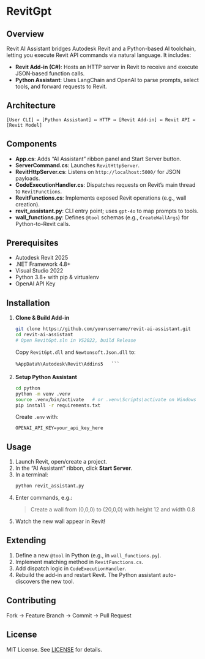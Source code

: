 # RevitGpt
## Overview

Revit AI Assistant bridges Autodesk Revit and a Python-based AI toolchain, letting you execute Revit API commands via natural language. It includes:

- **Revit Add-in (C#)**: Hosts an HTTP server in Revit to receive and execute JSON‐based function calls.
- **Python Assistant**: Uses LangChain and OpenAI to parse prompts, select tools, and forward requests to Revit.

## Architecture

```
[User CLI] ↔ [Python Assistant] ↔ HTTP ↔ [Revit Add-in] ↔ Revit API ↔ [Revit Model]
```

## Components

- **App.cs**: Adds “AI Assistant” ribbon panel and Start Server button.  
- **ServerCommand.cs**: Launches `RevitHttpServer`.  
- **RevitHttpServer.cs**: Listens on `http://localhost:5000/` for JSON payloads.  
- **CodeExecutionHandler.cs**: Dispatches requests on Revit’s main thread to `RevitFunctions`.  
- **RevitFunctions.cs**: Implements exposed Revit operations (e.g., wall creation).  
- **revit_assistant.py**: CLI entry point; uses `gpt-4o` to map prompts to tools.  
- **wall_functions.py**: Defines `@tool` schemas (e.g., `CreateWallArgs`) for Python-to-Revit calls.

## Prerequisites

- Autodesk Revit 2025  
- .NET Framework 4.8+  
- Visual Studio 2022  
- Python 3.8+ with pip & virtualenv  
- OpenAI API Key  

## Installation

1. **Clone & Build Add-in**  
   ```bash
   git clone https://github.com/yourusername/revit-ai-assistant.git
   cd revit-ai-assistant
   # Open RevitGpt.sln in VS2022, build Release
   ```
   Copy `RevitGpt.dll` and `Newtonsoft.Json.dll` to:
   ```
   %AppData%\Autodesk\Revit\Addins5   ```

2. **Setup Python Assistant**  
   ```bash
   cd python
   python -m venv .venv
   source .venv/bin/activate   # or .venv\Scripts\activate on Windows
   pip install -r requirements.txt
   ```
   Create `.env` with:
   ```
   OPENAI_API_KEY=your_api_key_here
   ```

## Usage

1. Launch Revit, open/create a project.  
2. In the “AI Assistant” ribbon, click **Start Server**.  
3. In a terminal:
   ```bash
   python revit_assistant.py
   ```
4. Enter commands, e.g.:
   > Create a wall from (0,0,0) to (20,0,0) with height 12 and width 0.8  
5. Watch the new wall appear in Revit!

## Extending

1. Define a new `@tool` in Python (e.g., in `wall_functions.py`).  
2. Implement matching method in `RevitFunctions.cs`.  
3. Add dispatch logic in `CodeExecutionHandler`.  
4. Rebuild the add-in and restart Revit. The Python assistant auto-discovers the new tool.

## Contributing

Fork → Feature Branch → Commit → Pull Request

## License

MIT License. See [LICENSE](LICENSE) for details.
